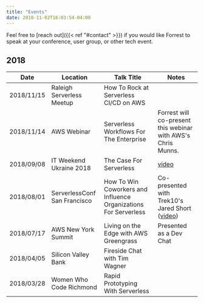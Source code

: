 ```yaml
---
title: "Events"
date: 2018-11-02T16:03:54-04:00
---
```


Feel free to [reach out]({{< ref "#contact" >}}) if you would like Forrest to speak at your conference, user group, or other tech event.

## 2018

| **Date**       | **Location**                     | **Talk Title**                                                      | **Notes**                                                                                                                                                     |
|------------|------------------------------|-----------------------------------------------------------------|-----------------------------------------------------------------------------------------------------------------------------------------------------------|
| 2018/11/15 | Raleigh Serverless Meetup    | How To Rock at Serverless CI/CD on AWS                    |                                                                                                                                                           |
| 2018/11/14 | AWS Webinar                  | Serverless Workflows For The Enterprise                         | Forrest will co-present this webinar with AWS's Chris Munns.                                                                                              |
| 2018/09/08 | IT Weekend Ukraine 2018      | The Case For Serverless                                         | [video](https://www.youtube.com/watch?v=FgiiakJoJCA)                                                                                                      |
| 2018/08/01 | ServerlessConf San Francisco | How To Win Coworkers and Influence Organizations For Serverless | Co-presented with Trek10's Jared Short ([video](https://acloud.guru/series/serverlessconf-sf-2018/view/win-coworkers-influence-organizations-serverless)) |
| 2018/07/17 | AWS New York Summit          | Living on the Edge with AWS Greengrass                          | Presented as a Dev Chat                                                                                                                                   |
| 2018/04/05 | Silicon Valley Bank          | Fireside Chat with Tim Wagner                                   |                                                                                                                                                           |
| 2018/03/28 | Women Who Code Richmond      | Rapid Prototyping With Serverless                               |                                                                                                                                                           |